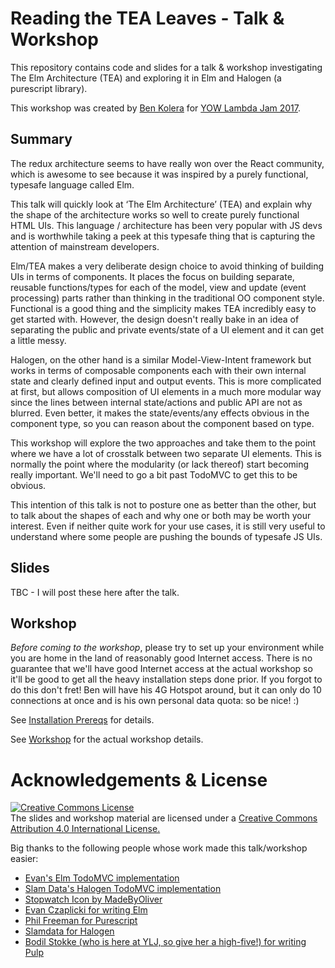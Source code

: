 # Reading the TEA Leaves - Talk & Workshop

This repository contains code and slides for a talk & workshop 
investigating The Elm Architecture (TEA) and exploring it in
Elm and Halogen (a purescript library).

This workshop was created by [Ben Kolera](https://twitter.com/benkolera/) for
[YOW Lambda Jam 2017](http://lambdajam.yowconference.com.au/program/).

## Summary

The redux architecture seems to have really won over the React community, which
is awesome to see because it was inspired by a purely functional, typesafe
language called Elm.

This talk will quickly look at ‘The Elm Architecture’ (TEA) and explain why the
shape of the architecture works so well to create purely functional HTML UIs.
This language / architecture has been very popular with JS devs and is
worthwhile taking a peek at this typesafe thing that is capturing the attention
of mainstream developers. 

Elm/TEA makes a very deliberate design choice to avoid thinking of building UIs
in terms of components. It places the focus on building separate, reusable
functions/types for each of the model, view and update (event processing) parts
rather than thinking in the traditional OO component style. Functional is a good
thing and the simplicity makes TEA incredibly easy to get started with. However,
the design doesn't really bake in an idea of separating the public and private
events/state of a UI element and it can get a little messy.

Halogen, on the other hand is a similar Model-View-Intent framework
but works in terms of composable components each with their own internal state
and clearly defined input and output events. This is more complicated at first,
but allows composition of UI elements in a much more modular way since the 
lines between internal state/actions and public API are not as blurred. Even better,
it makes the state/events/any effects obvious in the component type, so you can
reason about the component based on type.

This workshop will explore the two approaches and take them to the point where
we have a lot of crosstalk between two separate UI elements. This is normally
the point where the modularity (or lack thereof) start becoming really
important. We'll need to go a bit past TodoMVC to get this to be obvious.

This intention of this talk is not to posture one as better than the other, but
to talk about the shapes of each and why one or both may be worth your interest.
Even if neither quite work for your use cases, it is still very useful to
understand where some people are pushing the bounds of typesafe JS UIs.

## Slides

TBC - I will post these here after the talk.

## Workshop 

_*Before coming to the workshop*_, please try to set up your environment while 
you are home in the land of reasonably good Internet access. There is no guarantee
that we'll have good Internet access at the actual workshop so it'll be good to
get all the heavy installation steps done prior. If you forgot to do this don't 
fret! Ben will have his 4G Hotspot around, but it can only do 10 connections at 
once and is his own personal data quota: so be nice! :)

See [Installation Prereqs](./workshop/installation.md) for details.

See [Workshop](./workshop/README.md) for the actual workshop details.

# Acknowledgements & License

<a rel="license" href="http://creativecommons.org/licenses/by/4.0/"><img alt="Creative Commons License" style="border-width:0" src="https://i.creativecommons.org/l/by/4.0/88x31.png" /></a><br />
The slides and workshop material are licensed under a <a rel="license" href="http://creativecommons.org/licenses/by/4.0/">Creative Commons Attribution 4.0 International License. 
</a>

Big thanks to the following people whose work made this talk/workshop easier:
  - [Evan's Elm TodoMVC implementation](https://github.com/evancz/elm-todomvc)
  - [Slam Data's Halogen TodoMVC implementation](https://github.com/slamdata/purescript-halogen/tree/master/examples/todo)
  - [Stopwatch Icon by MadeByOliver](http://www.flaticon.com/free-icon/stopwatch_149318#term=timer&page=1&position=6)
  - [Evan Czaplicki for writing Elm](https://github.com/elm-lang)
  - [Phil Freeman for Purescript](https://github.com/purescript/purescript)
  - [Slamdata for Halogen](https://github.com/slamdata/purescript-halogen/)
  - [Bodil Stokke (who is here at YLJ, so give her a high-five!) for writing Pulp](https://github.com/bodil/pulp)